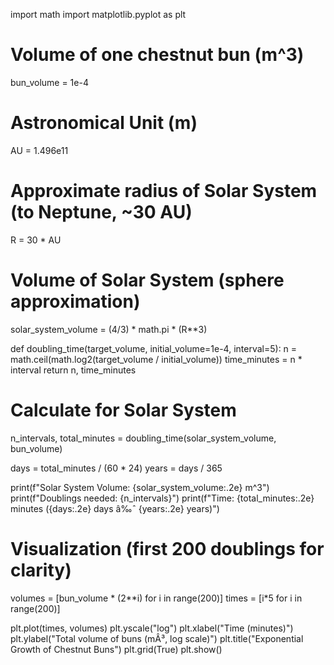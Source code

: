 import math
import matplotlib.pyplot as plt

# Volume of one chestnut bun (m^3)
bun_volume = 1e-4

# Astronomical Unit (m)
AU = 1.496e11

# Approximate radius of Solar System (to Neptune, ~30 AU)
R = 30 * AU

# Volume of Solar System (sphere approximation)
solar_system_volume = (4/3) * math.pi * (R**3)

def doubling_time(target_volume, initial_volume=1e-4, interval=5):
    n = math.ceil(math.log2(target_volume / initial_volume))
    time_minutes = n * interval
    return n, time_minutes

# Calculate for Solar System
n_intervals, total_minutes = doubling_time(solar_system_volume, bun_volume)

days = total_minutes / (60 * 24)
years = days / 365

print(f"Solar System Volume: {solar_system_volume:.2e} m^3")
print(f"Doublings needed: {n_intervals}")
print(f"Time: {total_minutes:.2e} minutes ({days:.2e} days â‰ˆ {years:.2e} years)")

# Visualization (first 200 doublings for clarity)
volumes = [bun_volume * (2**i) for i in range(200)]
times = [i*5 for i in range(200)]

plt.plot(times, volumes)
plt.yscale("log")
plt.xlabel("Time (minutes)")
plt.ylabel("Total volume of buns (mÂ³, log scale)")
plt.title("Exponential Growth of Chestnut Buns")
plt.grid(True)
plt.show()

